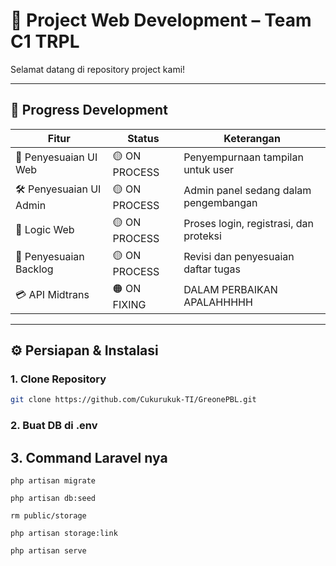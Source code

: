 # 🚀 Project Web Development – Team C1 TRPL

Selamat datang di repository project kami!

---

## 🔧 Progress Development

| Fitur                   | Status        | Keterangan                             |
| ----------------------- | ------------- | -------------------------------------- |
| 🎨 Penyesuaian UI Web   | 🟡 ON PROCESS | Penyempurnaan tampilan untuk user      |
| 🛠️ Penyesuaian UI Admin | 🟡 ON PROCESS | Admin panel sedang dalam pengembangan  |
| 🧠 Logic Web            | 🟡 ON PROCESS | Proses login, registrasi, dan proteksi |
| 📝 Penyesuaian Backlog  | 🟡 ON PROCESS | Revisi dan penyesuaian daftar tugas    |
| 💳 API Midtrans         | 🟠 ON FIXING  | DALAM PERBAIKAN APALAHHHHH             |

---

## ⚙️ Persiapan & Instalasi

### 1. Clone Repository

```bash
git clone https://github.com/Cukurukuk-TI/GreonePBL.git
```

### 2. Buat DB di .env

## 3. Command Laravel nya

```
php artisan migrate

php artisan db:seed

rm public/storage

php artisan storage:link

php artisan serve
```
